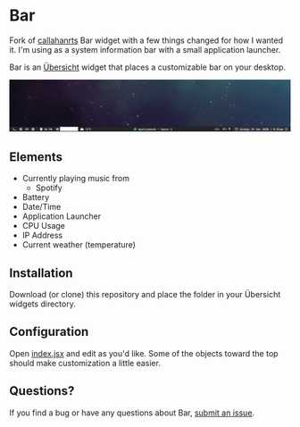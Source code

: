 
# Bar

Fork of [callahanrts](https://github.com/callahanrts) Bar widget with a few things changed for how I wanted it. I'm using as a system information bar with a small application launcher. 


Bar is an  [Übersicht](https://github.com/felixhageloh/uebersicht) widget
that places a customizable bar on your desktop.

![Spotify](./screenshots/1.png)

## Elements

- Currently playing music from
  - Spotify
- Battery
- Date/Time
- Application Launcher
- CPU Usage
- IP Address 
- Current weather (temperature)


## Installation

Download (or clone) this repository and place the folder in your Übersicht widgets directory.


## Configuration

Open [index.jsx](https://github.com/callahanrts/bar/blob/master/index.coffee)
and edit as you'd like. Some of the objects toward the top should make
customization a little easier.


## Questions?

If you find a bug or have any questions about Bar, [submit an issue](https://github.com/callahanrts/bar/issues/new).


